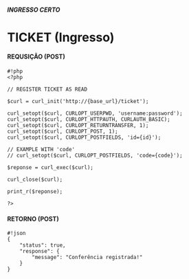 ##### **INGRESSO CERTO**
# **TICKET (Ingresso)**

#### REQUSIÇÃO (POST)

```
#!php
<?php

// REGISTER TICKET AS READ

$curl = curl_init('http://{base_url}/ticket');

curl_setopt($curl, CURLOPT_USERPWD, 'username:password');
curl_setopt($curl, CURLOPT_HTTPAUTH, CURLAUTH_BASIC);
curl_setopt($curl, CURLOPT_RETURNTRANSFER, 1);
curl_setopt($curl, CURLOPT_POST, 1);
curl_setopt($curl, CURLOPT_POSTFIELDS, 'id={id}');

// EXAMPLE WITH 'code'
// curl_setopt($curl, CURLOPT_POSTFIELDS, 'code={code}');

$reponse = curl_exec($curl);

curl_close($curl);

print_r($reponse);

?>
```

#### RETORNO (POST)

````
#!json
{
    "status": true,
    "response": {
        "message": "Conferência registrada!"
    }
}
````